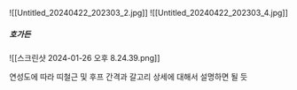 ![[Untitled_20240422_202303_2.jpg]]
![[Untitled_20240422_202303_4.jpg]]



##### 호가든
![[스크린샷 2024-01-26 오후 8.24.39.png]]

연성도에 따라 띠철근 및 후프 간격과 갈고리 상세에 대해서 설명하면 될 듯